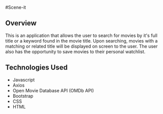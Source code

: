 #Scene-it

## Overview
This is an application that allows the user to search for movies by it's full title or a keyword found in the movie title. Upon searching, movies with a matching or related title will be displayed on screen to the user. The user also has the opportunity to save movies to their personal watchlist. 

## Technologies Used
- Javascript
- Axios
- Open Movie Database API (OMDb API)
- Bootstrap
- CSS
- HTML
